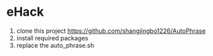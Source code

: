 # eHack


1. clone this project https://github.com/shangjingbo1226/AutoPhrase
2. install required packages
3. replace the auto_phrase.sh